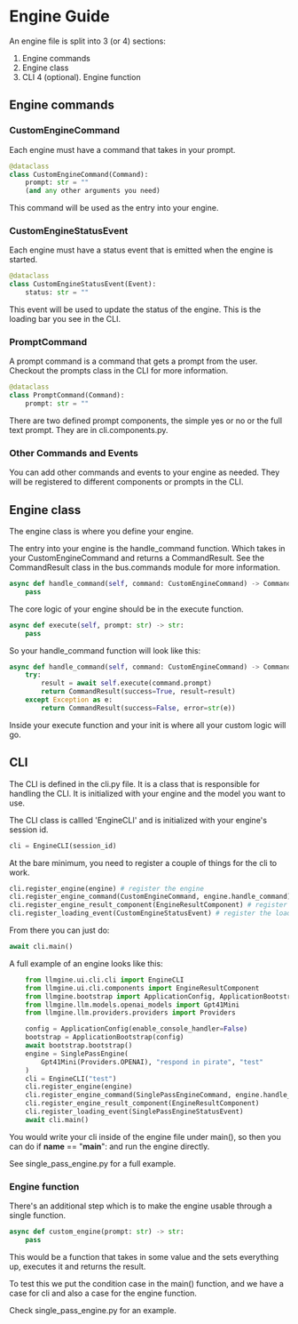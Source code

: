 # Engine Guide

An engine file is split into 3 (or 4) sections:

1. Engine commands
2. Engine class
3. CLI
4 (optional). Engine function

## Engine commands

### CustomEngineCommand

Each engine must have a command that takes in your prompt. 

```python
@dataclass
class CustomEngineCommand(Command):
    prompt: str = ""
    (and any other arguments you need)
```

This command will be used as the entry into your engine. 

### CustomEngineStatusEvent

Each engine must have a status event that is emitted when the engine is started.

```python
@dataclass
class CustomEngineStatusEvent(Event):
    status: str = ""
```

This event will be used to update the status of the engine. This is the loading bar you see in the CLI.

### PromptCommand

A prompt command is a command that gets a prompt from the user. Checkout the prompts class in the CLI for more information. 

```python
@dataclass
class PromptCommand(Command):
    prompt: str = ""
```

There are two defined prompt components, the simple yes or no or the full text prompt. They are in cli.components.py.

### Other Commands and Events

You can add other commands and events to your engine as needed. They will be registered to different components or prompts in the CLI. 

## Engine class

The engine class is where you define your engine. 

The entry into your engine is the handle_command function. Which takes in your CustomEngineCommand and returns a CommandResult. See the CommandResult class in the bus.commands module for more information. 

```python
async def handle_command(self, command: CustomEngineCommand) -> CommandResult:
    pass
```

The core logic of your engine should be in the execute function. 

```python
async def execute(self, prompt: str) -> str:
    pass
```

So your handle_command function will look like this:

```python
async def handle_command(self, command: CustomEngineCommand) -> CommandResult:
    try:
        result = await self.execute(command.prompt)
        return CommandResult(success=True, result=result)
    except Exception as e:
        return CommandResult(success=False, error=str(e))
```

Inside your execute function and your init is where all your custom logic will go.

## CLI

The CLI is defined in the cli.py file. It is a class that is responsible for handling the CLI. It is initialized with your engine and the model you want to use. 

The CLI class is callled 'EngineCLI' and is initialized with your engine's session id.

```python
cli = EngineCLI(session_id)
```

At the bare minimum, you need to register a couple of things for the cli to work.

```python
cli.register_engine(engine) # register the engine
cli.register_engine_command(CustomEngineCommand, engine.handle_command) # register the command to the engine input
cli.register_engine_result_component(EngineResultComponent) # register the result component to the engine output
cli.register_loading_event(CustomEngineStatusEvent) # register the loading event to the engine status
```

From there you can just do:

```python
await cli.main()
```

A full example of an engine looks like this:

```python
    from llmgine.ui.cli.cli import EngineCLI
    from llmgine.ui.cli.components import EngineResultComponent
    from llmgine.bootstrap import ApplicationConfig, ApplicationBootstrap
    from llmgine.llm.models.openai_models import Gpt41Mini
    from llmgine.llm.providers.providers import Providers

    config = ApplicationConfig(enable_console_handler=False)
    bootstrap = ApplicationBootstrap(config)
    await bootstrap.bootstrap()
    engine = SinglePassEngine(
        Gpt41Mini(Providers.OPENAI), "respond in pirate", "test"
    )
    cli = EngineCLI("test")
    cli.register_engine(engine)
    cli.register_engine_command(SinglePassEngineCommand, engine.handle_command)
    cli.register_engine_result_component(EngineResultComponent)
    cli.register_loading_event(SinglePassEngineStatusEvent)
    await cli.main()
```

You would write your cli inside of the engine file under main(), so then you can do if __name__ == "__main__": and run the engine directly.

See single_pass_engine.py for a full example.

###  Engine function

There's an additional step which is to make the engine usable through a single function.

```python
async def custom_engine(prompt: str) -> str:
    pass
```

This would be a function that takes in some value and the sets everything up, executes it and returns the result. 

To test this we put the condition case in the main() function, and we have a case for cli and also a case for the engine function. 

Check single_pass_engine.py for an example.